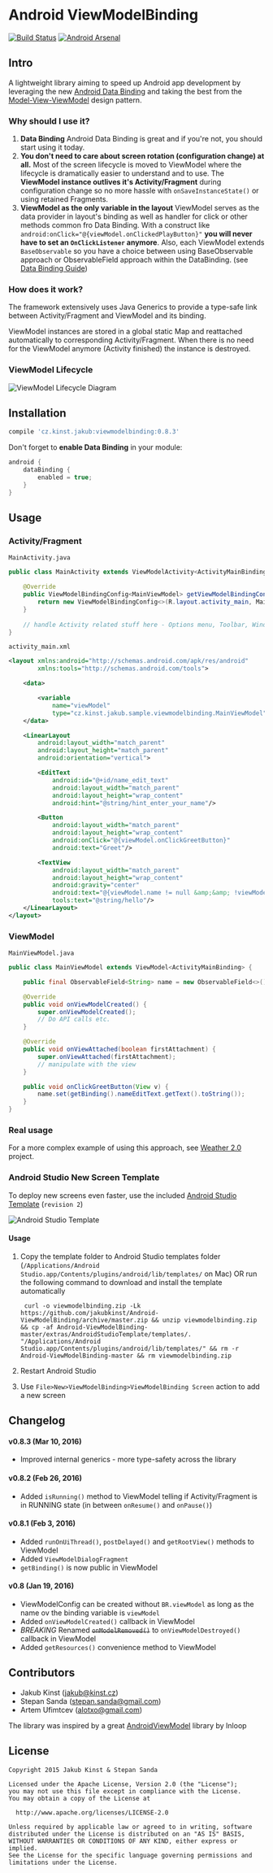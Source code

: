 # Android ViewModelBinding
[![Build Status](https://travis-ci.org/jakubkinst/Android-ViewModelBinding.svg?branch=master)](https://travis-ci.org/jakubkinst/Android-ViewModelBinding) [![Android Arsenal](https://img.shields.io/badge/Android%20Arsenal-ViewModelBinding-green.svg?style=true)](https://android-arsenal.com/details/1/3240)
## Intro
A lightweight library aiming to speed up Android app development by leveraging the new [Android Data Binding](http://developer.android.com/tools/data-binding/guide.html) and taking the best from the [Model-View-ViewModel](https://en.wikipedia.org/wiki/Model%E2%80%93view%E2%80%93viewmodel) design pattern.

### Why should I use it?
1. **Data Binding**
 Android Data Binding is great and if you're not, you should start using it today.
2. **You don't need to care about screen rotation (configuration change) at all.**
 Most of the screen lifecycle is moved to ViewModel where the lifecycle is dramatically easier to understand and to use. The **ViewModel instance outlives it's Activity/Fragment** during configuration change so no more hassle with `onSaveInstanceState()` or using retained Fragments.
3. **ViewModel as the only variable in the layout**
 ViewModel serves as the data provider in layout's binding as well as handler for click or other methods common fro Data Binding. With a construct like `android:onClick="@{viewModel.onClickedPlayButton}"` **you will never have to set an `OnClickListener` anymore**. Also, each ViewModel extends `BaseObservable` so you have a choice between using BaseObservable approach or ObservableField approach within the DataBinding. (see [Data Binding Guide](http://developer.android.com/tools/data-binding/guide.html))

### How does it work?
The framework extensively uses Java Generics to provide a type-safe link between Activity/Fragment and ViewModel and its binding.

ViewModel instances are stored in a global static Map and reattached automatically to corresponding Activity/Fragment. When there is no need for the ViewModel anymore (Activity finished) the instance is destroyed.


### ViewModel Lifecycle
![ViewModel Lifecycle Diagram](extras/diagram.png)

## Installation

```groovy
compile 'cz.kinst.jakub:viewmodelbinding:0.8.3'
```

Don't forget to **enable Data Binding** in your module:
```groovy 	
android {
	dataBinding {
		enabled = true;
	}
}
```
## Usage

### Activity/Fragment
`MainActivity.java`

```java
public class MainActivity extends ViewModelActivity<ActivityMainBinding, MainViewModel> {

	@Override
	public ViewModelBindingConfig<MainViewModel> getViewModelBindingConfig() {
		return new ViewModelBindingConfig<>(R.layout.activity_main, MainViewModel.class);
	}
	
	// handle Activity related stuff here - Options menu, Toolbar, Window config, etc.
}
```
    
`activity_main.xml`

```xml
<layout xmlns:android="http://schemas.android.com/apk/res/android"
		xmlns:tools="http://schemas.android.com/tools">

	<data>

		<variable
			name="viewModel"
			type="cz.kinst.jakub.sample.viewmodelbinding.MainViewModel"/>
	</data>

	<LinearLayout
		android:layout_width="match_parent"
		android:layout_height="match_parent"
		android:orientation="vertical">

		<EditText
			android:id="@+id/name_edit_text"
			android:layout_width="match_parent"
			android:layout_height="wrap_content"
			android:hint="@string/hint_enter_your_name"/>

		<Button
			android:layout_width="match_parent"
			android:layout_height="wrap_content"
			android:onClick="@{viewModel.onClickGreetButton}"
			android:text="Greet"/>

		<TextView
			android:layout_width="match_parent"
			android:layout_height="wrap_content"
			android:gravity="center"
			android:text="@{viewModel.name != null &amp;&amp; !viewModel.name.empty ? @string/hello(viewModel.name) : ``}"
			tools:text="@string/hello"/>
	</LinearLayout>
</layout>
```

    
### ViewModel
`MainViewModel.java`

```java
public class MainViewModel extends ViewModel<ActivityMainBinding> {

	public final ObservableField<String> name = new ObservableField<>();

	@Override
	public void onViewModelCreated() {
		super.onViewModelCreated();
		// Do API calls etc.
	}

	@Override
	public void onViewAttached(boolean firstAttachment) {
		super.onViewAttached(firstAttachment);
		// manipulate with the view
	}

	public void onClickGreetButton(View v) {
		name.set(getBinding().nameEditText.getText().toString());
	}
}
```

### Real usage
For a more complex example of using this approach, see [Weather 2.0](https://github.com/jakubkinst/Weather-2.0) project.

### Android Studio New Screen Template
To deploy new screens even faster, use the included [Android Studio Template](/extras/AndroidStudioTemplate) (`revision 2`)

![Android Studio Template](/extras/AndroidStudioTemplate/screen.png)
#### Usage
1. Copy the template folder to Android Studio templates folder (`/Applications/Android Studio.app/Contents/plugins/android/lib/templates/` on Mac) OR run the following command to download and install the template automatically

		curl -o viewmodelbinding.zip -Lk https://github.com/jakubkinst/Android-ViewModelBinding/archive/master.zip && unzip viewmodelbinding.zip && cp -af Android-ViewModelBinding-master/extras/AndroidStudioTemplate/templates/. "/Applications/Android Studio.app/Contents/plugins/android/lib/templates/" && rm -r Android-ViewModelBinding-master && rm viewmodelbinding.zip
2. Restart Android Studio
3. Use `File>New>ViewModelBinding>ViewModelBinding Screen` action to add a new screen

## Changelog
#### v0.8.3 (Mar 10, 2016)
- Improved internal generics - more type-safety across the library

#### v0.8.2 (Feb 26, 2016)
- Added `isRunning()` method to ViewModel telling if Activity/Fragment is in RUNNING state (in between `onResume()` and `onPause()`)

#### v0.8.1 (Feb 3, 2016)
- Added `runOnUiThread()`, `postDelayed()` and `getRootView()` methods to ViewModel
- Added `ViewModelDialogFragment`
- `getBinding()` is now public in ViewModel

#### v0.8 (Jan 19, 2016)
- ViewModelConfig can be created without `BR.viewModel` as long as the name ov the binding variable is `viewModel`
- Added `onViewModelCreated()` callback in ViewModel
- *BREAKING* Renamed ~~`onModelRemoved()`~~ to `onViewModelDestroyed()` callback in ViewModel
- Added `getResources()` convenience method to ViewModel

## Contributors
- Jakub Kinst (jakub@kinst.cz)
- Stepan Sanda (stepan.sanda@gmail.com)
- Artem Ufimtcev (alotxo@gmail.com)

The library was inspired by a great [AndroidViewModel](https://github.com/inloop/AndroidViewModel) library by Inloop

## License
    Copyright 2015 Jakub Kinst & Stepan Sanda
    
    Licensed under the Apache License, Version 2.0 (the "License");
    you may not use this file except in compliance with the License.
    You may obtain a copy of the License at
    
      http://www.apache.org/licenses/LICENSE-2.0
    
    Unless required by applicable law or agreed to in writing, software
    distributed under the License is distributed on an "AS IS" BASIS,
    WITHOUT WARRANTIES OR CONDITIONS OF ANY KIND, either express or implied.
    See the License for the specific language governing permissions and
    limitations under the License.
